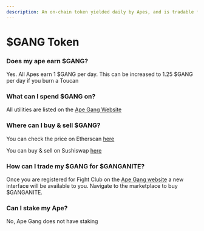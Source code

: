 ```yaml
---
description: An on-chain token yielded daily by Apes, and is tradable for Ethereum
---
```


# $GANG Token

### Does my ape earn $GANG?

Yes. All Apes earn 1 $GANG per day. This can be increased to 1.25 $GANG per day if you burn a Toucan

### What can I spend $GANG on?

All utilities are listed on the [Ape Gang Website](https://apegang.art/utilities)

### Where can I buy & sell $GANG?

You can check the price on Etherscan [here](https://etherscan.io/dex/sushiswap/0xaad85cb5e0d48ff9fc6e64db64315864ef2a1ca7)

You can buy & sell on Sushiswap [here](https://app.sushi.com/swap?inputCurrency=0xB73758FE1dc58Ac2A255a2950a3Fdd84DA656b84\&outputCurrency=ETH\&chainId=1)

### How can I trade my $GANG for $GANGANITE?

Once you are registered for Fight Club on the [Ape Gang website](https://apegang.art/) a new interface will be available to you. Navigate to the marketplace to buy $GANGANITE.

### Can I stake my Ape?

No, Ape Gang does not have staking
